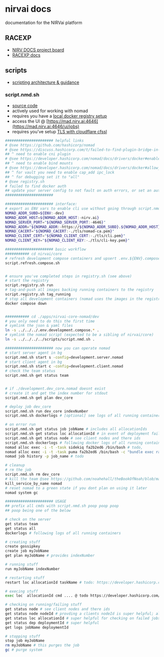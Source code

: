 # nirvai docs

documentation for the NIRVai platform

## RACEXP

- [NIRV DOCS project board](https://github.com/orgs/nirv-ai/projects/6/views/1?filterQuery=repo%3A%22nirv-ai%2Fdocs%22)
- [RACEXP docs](https://github.com/noahehall/theBookOfNoah/blob/master/0current/architectural%20thinking/0racexp.md)

## scripts

- [scripting architecture & guidance](../scripts/README.md)

### script.nmd.sh

- [source code](https://github.com/nirv-ai/scripts/blob/develop/nomad)
- actively used for working with nomad
- requires you have a [local docker registry setup](../docker/README.md)
- access the UI @ [https://mad.nirv.ai:4646](https://mad.nirv.ai:4646/ui/jobs)
- requires you've setup [TLS with cloudflare cfssl](https://developer.hashicorp.com/nomad/tutorials/transport-security/security-enable-tls)

```sh
###################### helpful links
# @see https://github.com/hashicorp/nomad
# @see https://discuss.hashicorp.com/t/failed-to-find-plugin-bridge-in-path/3095
## ^ need to enable cni plugin
# @see https://developer.hashicorp.com/nomad/docs/drivers/docker#enabled-1
## ^ need to enable bind mounts
# @see https://developer.hashicorp.com/nomad/docs/drivers/docker#allow_caps
## ^ for vault you need to enable cap_add ipc_lock
## ^ for debugging set it to "all"
# @see registry.sh
# failed to find docker auth
## update your server config to not fault on auth errors, or set an auth (see nomad && docker docs)
######################

###################### interface:
# export as ENV vars to enable cli use without going through script.nmd.sh
NOMAD_ADDR_SUBD=${ENV:-dev}
NOMAD_ADDR_HOST=${NOMAD_ADDR_HOST:-nirv.ai}
NOMAD_SERVER_PORT="${NOMAD_SERVER_PORT:-4646}"
NOMAD_ADDR="${NOMAD_ADDR:-https://${NOMAD_ADDR_SUBD}.${NOMAD_ADDR_HOST}:${NOMAD_SERVER_PORT}}"
NOMAD_CACERT="${NOMAD_CACERT:-./tls/nomad-ca.pem}"
NOMAD_CLIENT_CERT="${NOMAD_CLIENT_CERT:-./tls/cli.pem}"
NOMAD_CLIENT_KEY="${NOMAD_CLIENT_KEY:-./tls/cli-key.pem}"

###################### basic workflow
########### cd nirvai/core
# refresh development compose containers and upsert .env.${ENV}.compose.{json,yaml}
script.refresh.compose.sh


# ensure you've completed steps in registry.sh (see above)
# start the registry
script.registry.sh run
# tag-and-push all images backing running containers to the registry
script.registry.sh tag_running
# stop all development containers (nomad uses the images in the registry)
docker compose down


########### cd ./apps/nirvai-core-nomad/dev
# you only need to do this the first time
# symlink the json & yaml files
ln -s ../../../.env.development.compose.* .
# symlink the nomad script (expected to be a sibling of nirvai/core)
ln -s ../../../../scripts/script.nmd.sh .

###################### now you can operate nomad
# start server agent in bg
script.nmd.sh start s -config=development.server.nomad
# start client agent in bg
script.nmd.sh start c -config=development.client.nomad
# check the team status
script.nmd.sh get status team


# if ./development.dev_core.nomad doesnt exist
# create it and get the index number for stdout
script.nmd.sh get plan dev_core

# deploy job dev_core
script.nmd.sh run dev_core indexNumber
script.nmd.sh dockerlogs # [optional] see logs of all running containers

# on error run
script.nmd.sh get status job jobName # includes all allocationIds
script.nmd.sh get status loc allocationId # in event of deployment failure
script.nmd.sh get status node # see client nodes and there ids
script.nmd.sh dockerlogs # following docker logs of all running containers
nomad alloc exec -i -t -task sidekiq fa2b2ed6 /bin/bash # todo,
nomad alloc exec -i -t -task puma fa2b2ed6 /bin/bash -c "bundle exec rails c" #todo
nomad job history -p job_name # todo

# cleanup
# rm the job
script.nmd.sh rm dev_core
# kill the team @see https://github.com/noahehall/theBookOfNoah/blob/master/linux/bash_cli_fns/000util.sh
kill_service_by_name nomad
# reset nomad to a green state if you dont plan on using it later
nomad system gc

###################### USAGE
## prefix all cmds with script.nmd.sh poop poop poop
## poop being one of the below

# check on the server
get status team
get status all
dockerlogs # following logs of all running containers

# creating stuff
create gossipkey
create job myJobName
get plan myJobName # provides indexNumber

# running stuff
run myJobName indexNumber

# restarting stuff
restart loc allocationId taskName # todo: https://developer.hashicorp.com/nomad/docs/commands/alloc/restart

# execing stuff
exec loc  allocationId cmd .... @ todo https://developer.hashicorp.com/nomad/docs/commands/alloc/exec

# checking on running/failing stuff
get status node # see client nodes and there ids
get status node nodeId # provding a clients nodeId is super helpful; also provides allocationId
get status loc allocationId # super helpful for checking on failed jobs, provides deployment id
get status dep deploymentId # super helpful
get logs jobName deploymentId

# stopping stuff
stop job myJobName
rm myJobName # this purges the job
gc # purge system

```
